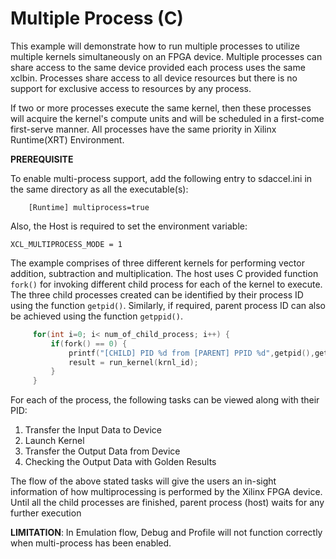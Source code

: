 Multiple Process (C)
======================

This example will demonstrate how to run multiple processes to utilize multiple kernels simultaneously on an FPGA device.
Multiple processes can share access to the same device provided each process uses the same xclbin.
Processes share access to all device resources but there is no support for exclusive access to resources by any process.

If two or more processes execute the same kernel, then these processes will acquire the kernel's compute units and will be
scheduled in a first-come first-serve manner. All processes have the same priority in Xilinx Runtime(XRT) Environment.

__PREREQUISITE__

To enable multi-process support, add the following entry to sdaccel.ini in the same directory as all the executable(s):

`	 [Runtime]
	 multiprocess=true`

Also, the Host is required to set the environment variable:

`XCL_MULTIPROCESS_MODE = 1`


The example comprises of three different kernels for performing vector addition, subtraction and multiplication.
The host uses C provided function `fork()` for invoking different child process for each of the kernel to execute.
The three child processes created can be identified by their process ID using the function `getpid()`. Similarly, if required, parent process ID
can also be achieved using the function `getppid()`.
```c
	 for(int i=0; i< num_of_child_process; i++) {
	     if(fork() == 0) {
	         printf("[CHILD] PID %d from [PARENT] PPID %d",getpid(),getppid());
	         result = run_kernel(krnl_id);
	     }
	 }
```
For each of the process, the following tasks can be viewed along with their PID:
1. Transfer the Input Data to Device
2. Launch Kernel
3. Transfer the Output Data from Device
4. Checking the Output Data with Golden Results

The flow of the above stated tasks will give the users an in-sight information of how multiprocessing is performed by the Xilinx FPGA device.
Until all the child processes are finished, parent process (host) waits for any further execution

__LIMITATION__: In Emulation flow, Debug and Profile will not function correctly when multi-process has been enabled.
